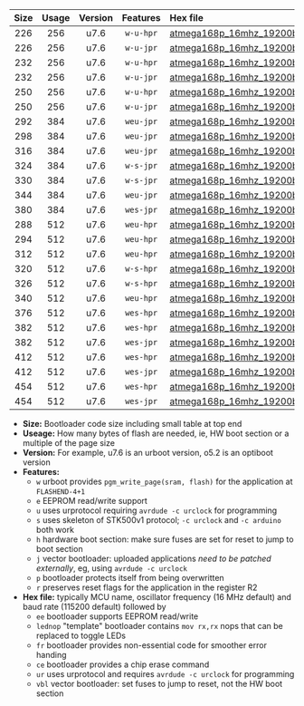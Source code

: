 |Size|Usage|Version|Features|Hex file|
|:-:|:-:|:-:|:-:|:--|
|226|256|u7.6|`w-u-hpr`|[atmega168p_16mhz_19200bps_ur.hex](https://raw.githubusercontent.com/stefanrueger/urboot/main/atmega168p_16mhz_19200bps_ur.hex)|
|226|256|u7.6|`w-u-jpr`|[atmega168p_16mhz_19200bps_ur_vbl.hex](https://raw.githubusercontent.com/stefanrueger/urboot/main/atmega168p_16mhz_19200bps_ur_vbl.hex)|
|232|256|u7.6|`w-u-hpr`|[atmega168p_16mhz_19200bps_lednop_ur.hex](https://raw.githubusercontent.com/stefanrueger/urboot/main/atmega168p_16mhz_19200bps_lednop_ur.hex)|
|232|256|u7.6|`w-u-jpr`|[atmega168p_16mhz_19200bps_lednop_ur_vbl.hex](https://raw.githubusercontent.com/stefanrueger/urboot/main/atmega168p_16mhz_19200bps_lednop_ur_vbl.hex)|
|250|256|u7.6|`w-u-hpr`|[atmega168p_16mhz_19200bps_lednop_fr_ur.hex](https://raw.githubusercontent.com/stefanrueger/urboot/main/atmega168p_16mhz_19200bps_lednop_fr_ur.hex)|
|250|256|u7.6|`w-u-jpr`|[atmega168p_16mhz_19200bps_lednop_fr_ur_vbl.hex](https://raw.githubusercontent.com/stefanrueger/urboot/main/atmega168p_16mhz_19200bps_lednop_fr_ur_vbl.hex)|
|292|384|u7.6|`weu-jpr`|[atmega168p_16mhz_19200bps_ee_ur_vbl.hex](https://raw.githubusercontent.com/stefanrueger/urboot/main/atmega168p_16mhz_19200bps_ee_ur_vbl.hex)|
|298|384|u7.6|`weu-jpr`|[atmega168p_16mhz_19200bps_ee_lednop_ur_vbl.hex](https://raw.githubusercontent.com/stefanrueger/urboot/main/atmega168p_16mhz_19200bps_ee_lednop_ur_vbl.hex)|
|316|384|u7.6|`weu-jpr`|[atmega168p_16mhz_19200bps_ee_lednop_fr_ur_vbl.hex](https://raw.githubusercontent.com/stefanrueger/urboot/main/atmega168p_16mhz_19200bps_ee_lednop_fr_ur_vbl.hex)|
|324|384|u7.6|`w-s-jpr`|[atmega168p_16mhz_19200bps_vbl.hex](https://raw.githubusercontent.com/stefanrueger/urboot/main/atmega168p_16mhz_19200bps_vbl.hex)|
|330|384|u7.6|`w-s-jpr`|[atmega168p_16mhz_19200bps_lednop_vbl.hex](https://raw.githubusercontent.com/stefanrueger/urboot/main/atmega168p_16mhz_19200bps_lednop_vbl.hex)|
|344|384|u7.6|`weu-jpr`|[atmega168p_16mhz_19200bps_ee_lednop_fr_ce_ur_vbl.hex](https://raw.githubusercontent.com/stefanrueger/urboot/main/atmega168p_16mhz_19200bps_ee_lednop_fr_ce_ur_vbl.hex)|
|380|384|u7.6|`wes-jpr`|[atmega168p_16mhz_19200bps_ee_vbl.hex](https://raw.githubusercontent.com/stefanrueger/urboot/main/atmega168p_16mhz_19200bps_ee_vbl.hex)|
|288|512|u7.6|`weu-hpr`|[atmega168p_16mhz_19200bps_ee_ur.hex](https://raw.githubusercontent.com/stefanrueger/urboot/main/atmega168p_16mhz_19200bps_ee_ur.hex)|
|294|512|u7.6|`weu-hpr`|[atmega168p_16mhz_19200bps_ee_lednop_ur.hex](https://raw.githubusercontent.com/stefanrueger/urboot/main/atmega168p_16mhz_19200bps_ee_lednop_ur.hex)|
|312|512|u7.6|`weu-hpr`|[atmega168p_16mhz_19200bps_ee_lednop_fr_ur.hex](https://raw.githubusercontent.com/stefanrueger/urboot/main/atmega168p_16mhz_19200bps_ee_lednop_fr_ur.hex)|
|320|512|u7.6|`w-s-hpr`|[atmega168p_16mhz_19200bps.hex](https://raw.githubusercontent.com/stefanrueger/urboot/main/atmega168p_16mhz_19200bps.hex)|
|326|512|u7.6|`w-s-hpr`|[atmega168p_16mhz_19200bps_lednop.hex](https://raw.githubusercontent.com/stefanrueger/urboot/main/atmega168p_16mhz_19200bps_lednop.hex)|
|340|512|u7.6|`weu-hpr`|[atmega168p_16mhz_19200bps_ee_lednop_fr_ce_ur.hex](https://raw.githubusercontent.com/stefanrueger/urboot/main/atmega168p_16mhz_19200bps_ee_lednop_fr_ce_ur.hex)|
|376|512|u7.6|`wes-hpr`|[atmega168p_16mhz_19200bps_ee.hex](https://raw.githubusercontent.com/stefanrueger/urboot/main/atmega168p_16mhz_19200bps_ee.hex)|
|382|512|u7.6|`wes-hpr`|[atmega168p_16mhz_19200bps_ee_lednop.hex](https://raw.githubusercontent.com/stefanrueger/urboot/main/atmega168p_16mhz_19200bps_ee_lednop.hex)|
|382|512|u7.6|`wes-jpr`|[atmega168p_16mhz_19200bps_ee_lednop_vbl.hex](https://raw.githubusercontent.com/stefanrueger/urboot/main/atmega168p_16mhz_19200bps_ee_lednop_vbl.hex)|
|412|512|u7.6|`wes-hpr`|[atmega168p_16mhz_19200bps_ee_lednop_fr.hex](https://raw.githubusercontent.com/stefanrueger/urboot/main/atmega168p_16mhz_19200bps_ee_lednop_fr.hex)|
|412|512|u7.6|`wes-jpr`|[atmega168p_16mhz_19200bps_ee_lednop_fr_vbl.hex](https://raw.githubusercontent.com/stefanrueger/urboot/main/atmega168p_16mhz_19200bps_ee_lednop_fr_vbl.hex)|
|454|512|u7.6|`wes-hpr`|[atmega168p_16mhz_19200bps_ee_lednop_fr_ce.hex](https://raw.githubusercontent.com/stefanrueger/urboot/main/atmega168p_16mhz_19200bps_ee_lednop_fr_ce.hex)|
|454|512|u7.6|`wes-jpr`|[atmega168p_16mhz_19200bps_ee_lednop_fr_ce_vbl.hex](https://raw.githubusercontent.com/stefanrueger/urboot/main/atmega168p_16mhz_19200bps_ee_lednop_fr_ce_vbl.hex)|

- **Size:** Bootloader code size including small table at top end
- **Useage:** How many bytes of flash are needed, ie, HW boot section or a multiple of the page size
- **Version:** For example, u7.6 is an urboot version, o5.2 is an optiboot version
- **Features:**
  + `w` urboot provides `pgm_write_page(sram, flash)` for the application at `FLASHEND-4+1`
  + `e` EEPROM read/write support
  + `u` uses urprotocol requiring `avrdude -c urclock` for programming
  + `s` uses skeleton of STK500v1 protocol; `-c urclock` and `-c arduino` both work
  + `h` hardware boot section: make sure fuses are set for reset to jump to boot section
  + `j` vector bootloader: uploaded applications *need to be patched externally*, eg, using `avrdude -c urclock`
  + `p` bootloader protects itself from being overwritten
  + `r` preserves reset flags for the application in the register R2
- **Hex file:** typically MCU name, oscillator frequency (16 MHz default) and baud rate (115200 default) followed by
  + `ee` bootloader supports EEPROM read/write
  + `lednop` "template" bootloader contains `mov rx,rx` nops that can be replaced to toggle LEDs
  + `fr` bootloader provides non-essential code for smoother error handing
  + `ce` bootloader provides a chip erase command
  + `ur` uses urprotocol and requires `avrdude -c urclock` for programming
  + `vbl` vector bootloader: set fuses to jump to reset, not the HW boot section
